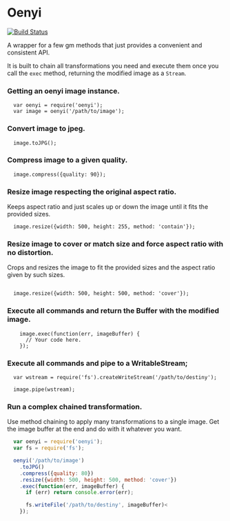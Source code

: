 # Oenyi

[![Build Status](https://travis-ci.org/codingpains/oenyi.svg?branch=master)](https://travis-ci.org/codingpains/oenyi)

A wrapper for a few gm methods that just provides a convenient and consistent API.

It is built to chain all transformations you need and execute them once you call the `exec` method, returning the modified image as a `Stream`.

### Getting an oenyi image instance.


```
  var oenyi = require('oenyi');
  var image = oenyi('/path/to/image');
```

### Convert image to jpeg.


```
  image.toJPG();
```

### Compress image to a given quality.


```
  image.compress({quality: 90});
```


### Resize image respecting the original aspect ratio.

Keeps aspect ratio and just scales up or down the image until it fits the provided sizes.

```
  image.resize({width: 500, height: 255, method: 'contain'});
```

### Resize image to cover or match size and force aspect ratio with no distortion.

Crops and resizes the image to fit the provided sizes and the aspect ratio given by such sizes.

```

  image.resize({width: 500, height: 500, method: 'cover'});
```

### Execute all commands and return the Buffer with the modified image.

```
	image.exec(function(err, imageBuffer) {
	  // Your code here.
	});
```

### Execute all commands and pipe to a WritableStream;

```
  var wstream = require('fs').createWriteStream('/path/to/destiny');

  image.pipe(wstream);
```

### Run a complex chained transformation.

Use method chaining to apply many transformations to a single image. Get the image buffer at the end and do with it whatever you want.

```js
  var oenyi = require('oenyi');
  var fs = require('fs');

  oenyi('/path/to/image')
    .toJPG()
    .compress({quality: 80})
    .resize({width: 500, height: 500, method: 'cover'})
    .exec(function(err, imageBuffer) {
  	  if (err) return console.error(err);

  	  fs.writeFile('/path/to/destiny', imageBuffer)<
    });
```
